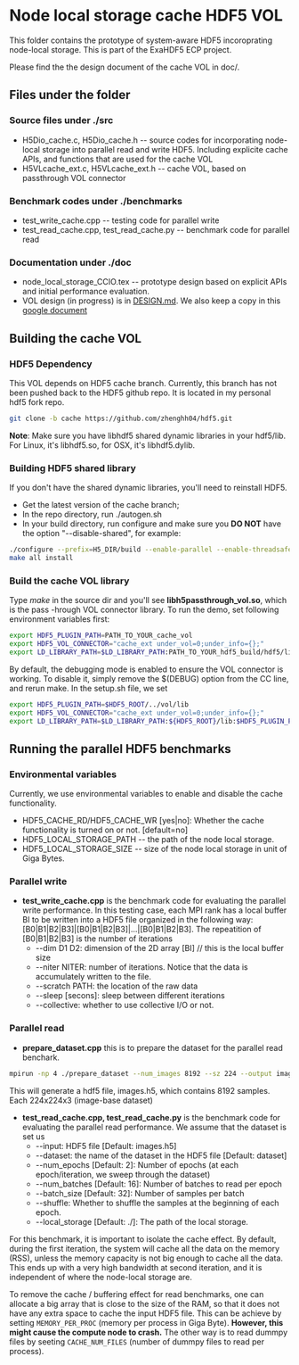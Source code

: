 # Node local storage cache HDF5 VOL

This folder contains the prototype of system-aware HDF5 incoroprating node-local storage. This is part of the ExaHDF5 ECP project. 

Please find the the design document of the cache VOL in doc/.
## Files under the folder
### Source files under ./src
   * H5Dio_cache.c, H5Dio_cache.h -- source codes for incorporating node-local storage into parallel read and write HDF5. Including explicite cache APIs, and functions that are used for the cache VOL
   * H5VLcache_ext.c, H5VLcache_ext.h -- cache VOL, based on passthrough VOL connector
   
### Benchmark codes under ./benchmarks
   * test_write_cache.cpp -- testing code for parallel write
   * test_read_cache.cpp, test_read_cache.py -- benchmark code for parallel read
   
### Documentation under ./doc
   * node_local_storage_CCIO.tex -- prototype design based on explicit APIs and initial performance evaluation.
   * VOL design (in progress) is in [DESIGN.md](./doc/DESIGN.md). We also keep a copy in this [google document](https://docs.google.com/document/d/1j5WfMrkXJVe9mEx2kp-Yx6QeqNZNvqTERvtrOMRd-1w/edit?usp=sharing)

## Building the cache VOL

### HDF5 Dependency

This VOL depends on HDF5 cache branch. Currently, this branch has not been pushed back to the HDF5 github repo. It is located in my personal hdf5 fork repo.
```bash 
git clone -b cache https://github.com/zhenghh04/hdf5.git
```
**Note**: Make sure you have libhdf5 shared dynamic libraries in your hdf5/lib. For Linux, it's libhdf5.so, for OSX, it's libhdf5.dylib.

### Building HDF5 shared library
If you don't have the shared dynamic libraries, you'll need to reinstall HDF5.
- Get the latest version of the cache branch;
- In the repo directory, run ./autogen.sh
- In your build directory, run configure and make sure you **DO NOT** have the option "--disable-shared", for example:
```bash
./configure --prefix=H5_DIR/build --enable-parallel --enable-threadsafe --enable-unsupported CC=mpicc
make all install 
```

### Build the cache VOL library
Type *make* in the source dir and you'll see **libh5passthrough_vol.so**, which is the pass -hrough VOL connector library.
To run the demo, set following environment variables first:
```bash
export HDF5_PLUGIN_PATH=PATH_TO_YOUR_cache_vol
export HDF5_VOL_CONNECTOR="cache_ext under_vol=0;under_info={};"
export LD_LIBRARY_PATH=$LD_LIBRARY_PATH:PATH_TO_YOUR_hdf5_build/hdf5/lib:$HDF5_PLUGIN_PATH
```
By default, the debugging mode is enabled to ensure the VOL connector is working. To disable it, simply remove the $(DEBUG) option from the CC line, and rerun make. In the setup.sh file, we set

```bash
export HDF5_PLUGIN_PATH=$HDF5_ROOT/../vol/lib
export HDF5_VOL_CONNECTOR="cache_ext under_vol=0;under_info={};"
export LD_LIBRARY_PATH=$LD_LIBRARY_PATH:${HDF5_ROOT}/lib:$HDF5_PLUGIN_PATH
```


## Running the parallel HDF5 benchmarks
### Environmental variables 
Currently, we use environmental variables to enable and disable the cache functionality. 
* HDF5_CACHE_RD/HDF5_CACHE_WR [yes|no]: Whether the cache functionality is turned on or not. [default=no]
* HDF5_LOCAL_STORAGE_PATH -- the path of the node local storage. 
* HDF5_LOCAL_STORAGE_SIZE -- size of the node local storage in unit of Giga Bytes. 

### Parallel write
* **test_write_cache.cpp** is the benchmark code for evaluating the parallel write performance. In this testing case, each MPI rank has a local
   buffer BI to be written into a HDF5 file organized in the following way: [B0|B1|B2|B3]|[B0|B1|B2|B3]|...|[B0|B1|B2|B3]. The repeatition of [B0|B1|B2|B3] is the number of iterations
   - --dim D1 D2: dimension of the 2D array [BI] // this is the local buffer size
   - --niter NITER: number of iterations. Notice that the data is accumulately written to the file. 
   - --scratch PATH: the location of the raw data
   - --sleep [secons]: sleep between different iterations
   - --collective: whether to use collective I/O or not.
   
### Parallel read
* **prepare_dataset.cpp** this is to prepare the dataset for the parallel read benchark. 
```bash
mpirun -np 4 ./prepare_dataset --num_images 8192 --sz 224 --output images.h5
```
This will generate a hdf5 file, images.h5, which contains 8192 samples. Each 224x224x3 (image-base dataset)
* **test_read_cache.cpp, test_read_cache.py** is the benchmark code for evaluating the parallel read performance. We assume that the dataset is set us 
  - --input: HDF5 file [Default: images.h5]
  - --dataset: the name of the dataset in the HDF5 file [Default: dataset]
  - --num_epochs [Default: 2]: Number of epochs (at each epoch/iteration, we sweep through the dataset)
  - --num_batches [Default: 16]: Number of batches to read per epoch
  - --batch_size [Default: 32]: Number of samples per batch
  - --shuffle: Whether to shuffle the samples at the beginning of each epoch.
  - --local_storage [Default: ./]: The path of the local storage.

For this benchmark, it is important to isolate the cache effect. By default, during the first iteration, the system will cache all the data on the memory (RSS), unless the memory capacity is not big enough to cache all the data. This ends up with a very high bandwidth at second iteration, and it is independent of where the node-local storage are.

To remove the cache / buffering effect for read benchmarks, one can allocate a big array that is close to the size of the RAM, so that it does not have any extra space to cache the input HDF5 file. This can be achieve by setting ```MEMORY_PER_PROC``` (memory per process in Giga Byte). **However, this might cause the compute node to crash.** The other way is to read dummpy files by seeting ```CACHE_NUM_FILES``` (number of dummpy files to read per process).

